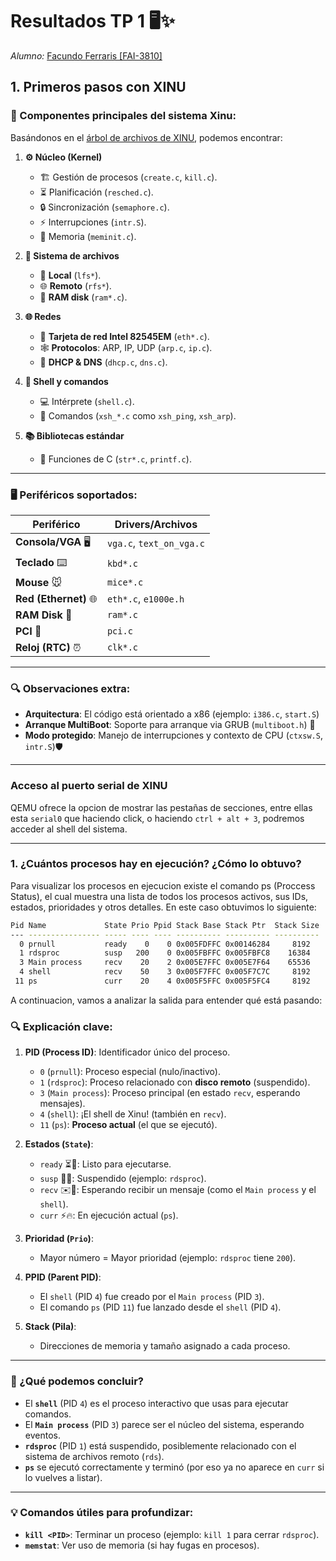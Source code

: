 # Resultados TP 1 🖥️✨

_Alumno:_ [Facundo Ferraris [FAI-3810]](https://github.com/Facundo-Sebastian-Ferraris/SistemasOperativosI)

## 1. Primeros pasos con XINU

### **🔧 Componentes principales del sistema Xinu:**

Basándonos en el [árbol de archivos de XINU](./XinuTree.txt), podemos encontrar:

1. **⚙️ Núcleo (Kernel)**  
   - 🏗️ Gestión de procesos (`create.c`, `kill.c`).  
   - ⏳ Planificación (`resched.c`).  
   - 🔒 Sincronización (`semaphore.c`).  
   - ⚡ Interrupciones (`intr.S`).  
   - 🧠 Memoria (`meminit.c`).  

2. **📂 Sistema de archivos**  
   - 💾 **Local** (`lfs*`).  
   - 🌐 **Remoto** (`rfs*`).  
   - 🚀 **RAM disk** (`ram*.c`).  

3. **🌐 Redes**  
   - 📶 **Tarjeta de red Intel 82545EM** (`eth*.c`).  
   - 🕸️ **Protocolos**: ARP, IP, UDP (`arp.c`, `ip.c`).  
   - 📡 **DHCP & DNS** (`dhcp.c`, `dns.c`).  

4. **🐚 Shell y comandos**  
   - 💻 Intérprete (`shell.c`).  
   - 📜 Comandos (`xsh_*.c` como `xsh_ping`, `xsh_arp`).  

5. **📚 Bibliotecas estándar**  
   - 📝 Funciones de C (`str*.c`, `printf.c`).  

---

### **🖥️ Periféricos soportados:**

| **Periférico**         | **Drivers/Archivos** |  
|----------------------  |----------------------|  
| **Consola/VGA** 🖥️     | `vga.c`, `text_on_vga.c` |  
| **Teclado** ⌨️          | `kbd*.c` |  
| **Mouse** 🐭            | `mice*.c` |  
| **Red (Ethernet)** 🌐   | `eth*.c`, `e1000e.h` |  
| **RAM Disk** 💾         | `ram*.c` |  
| **PCI** 🔌              | `pci.c` |  
| **Reloj (RTC)** ⏰     | `clk*.c` |  

---

### **🔍 Observaciones extra:**

- **Arquitectura**: El código está orientado a x86 (ejemplo: `i386.c`, `start.S`)
- **Arranque MultiBoot**: Soporte para arranque via GRUB (`multiboot.h`) 🚀
- **Modo protegido**: Manejo de interrupciones y contexto de CPU (`ctxsw.S`, `intr.S`)🛡️  

---

### **Acceso al puerto serial de XINU**

QEMU ofrece la opcion de mostrar las pestañas de secciones, entre ellas esta `serial0` que haciendo click, o haciendo `ctrl + alt + 3`, podremos acceder al shell del sistema.

---

### **1. ¿Cuántos procesos hay en ejecución? ¿Cómo lo obtuvo?**

Para visualizar los procesos en ejecucion existe el comando ps (Proccess Status), el cual muestra una lista de todos los procesos activos, sus IDs, estados, prioridades y otros detalles. En este caso obtuvimos lo siguiente:

```bash
Pid Name             State Prio Ppid Stack Base Stack Ptr  Stack Size
--- ---------------- ----- ---- ---- ---------- ---------- ----------
  0 prnull           ready    0    0 0x005FDFFC 0x00146284     8192
  1 rdsproc          susp   200    0 0x005FBFFC 0x005FBFC8    16384
  3 Main process     recv    20    2 0x005E7FFC 0x005E7F64    65536
  4 shell            recv    50    3 0x005F7FFC 0x005F7C7C     8192
 11 ps               curr    20    4 0x005F5FFC 0x005F5FC4     8192

```

A continuacion, vamos a analizar la salida para entender qué está pasando:  

### **🔍 Explicación clave:**

1. **PID (Process ID)**: Identificador único del proceso.  
   - `0` (`prnull`): Proceso especial (nulo/inactivo).  
   - `1` (`rdsproc`): Proceso relacionado con **disco remoto** (suspendido).  
   - `3` (`Main process`): Proceso principal (en estado `recv`, esperando mensajes).  
   - `4` (`shell`): ¡El shell de Xinu! (también en `recv`).  
   - `11` (`ps`): **Proceso actual** (el que se ejecutó).  

2. **Estados (`State`)**:  
   - `ready` ⏳🚀: Listo para ejecutarse.  
   - `susp` 🛑💤: Suspendido (ejemplo: `rdsproc`).  
   - `recv` ✉️🤔: Esperando recibir un mensaje (como el `Main process` y el `shell`).  
   - `curr` ⚡🔥: En ejecución actual (`ps`).  

3. **Prioridad (`Prio`)**:  
   - Mayor número = Mayor prioridad (ejemplo: `rdsproc` tiene `200`).  

4. **PPID (Parent PID)**:  
   - El `shell` (PID `4`) fue creado por el `Main process` (PID `3`).  
   - El comando `ps` (PID `11`) fue lanzado desde el `shell` (PID `4`).  

5. **Stack (Pila)**:  
   - Direcciones de memoria y tamaño asignado a cada proceso.  

---

### **🚀 ¿Qué podemos concluir?**  

- El **`shell`** (PID `4`) es el proceso interactivo que usas para ejecutar comandos.  
- El **`Main process`** (PID `3`) parece ser el núcleo del sistema, esperando eventos.  
- **`rdsproc`** (PID `1`) está suspendido, posiblemente relacionado con el sistema de archivos remoto (`rds`).  
- **`ps`** se ejecutó correctamente y terminó (por eso ya no aparece en `curr` si lo vuelves a listar).  

---

### **💡 Comandos útiles para profundizar:**  

- **`kill <PID>`**: Terminar un proceso (ejemplo: `kill 1` para cerrar `rdsproc`).  
- **`memstat`**: Ver uso de memoria (si hay fugas en procesos).  
